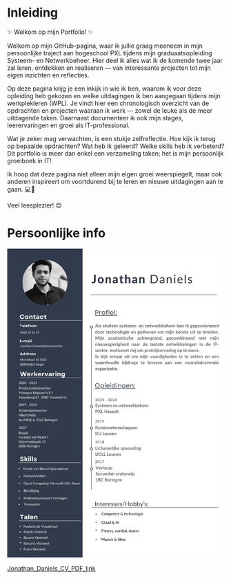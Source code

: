 
# Inleiding

✨ Welkom op mijn Portfolio! ✨

Welkom op mijn GitHub-pagina, waar ik jullie graag meeneem in mijn persoonlijke traject aan hogeschool PXL tijdens mijn graduaatsopleiding Systeem- en Netwerkbeheer. Hier deel ik alles wat ik de komende twee jaar zal leren, ontdekken en realiseren — van interessante projecten tot mijn eigen inzichten en reflecties.

Op deze pagina krijg je een inkijk in wie ik ben, waarom ik voor deze opleiding heb gekozen en welke uitdagingen ik ben aangegaan tijdens mijn werkplekleren (WPL). Je vindt hier een chronologisch overzicht van de opdrachten en projecten waaraan ik werk — zowel de leuke als de meer uitdagende taken. Daarnaast documenteer ik ook mijn stages, leerervaringen en groei als IT-professional.

Wat je zeker mag verwachten, is een stukje zelfreflectie. Hoe kijk ik terug op bepaalde opdrachten? Wat heb ik geleerd? Welke skills heb ik verbeterd? Dit portfolio is meer dan enkel een verzameling taken; het is mijn persoonlijk groeiboek in IT!

Ik hoop dat deze pagina niet alleen mijn eigen groei weerspiegelt, maar ook anderen inspireert om voortdurend bij te leren en nieuwe uitdagingen aan te gaan. 💻🚀

Veel leesplezier! 😊


# Persoonlijke info

![CV_Daniels_Jonathan!](../images/CV_Jonathan_Daniels.jpg) 


[Jonathan_Daniels_CV_PDF_link](https://github.com/PXL-Digital-SNE-Werkplekleren/portfolio-JonathanDanielsPXL/intro/CV_Jonathan_Daniels.pdf)
